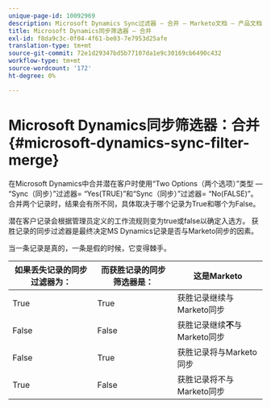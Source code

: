 ```yaml
---
unique-page-id: 10092969
description: Microsoft Dynamics Sync过滤器 — 合并 — Marketo文档 — 产品文档
title: Microsoft Dynamics同步筛选器 — 合并
exl-id: f8da9c3c-0f04-4f61-be03-7e7953d25afe
translation-type: tm+mt
source-git-commit: 72e1d29347bd5b77107da1e9c30169cb6490c432
workflow-type: tm+mt
source-wordcount: '172'
ht-degree: 0%

---
```


# Microsoft Dynamics同步筛选器：合并{#microsoft-dynamics-sync-filter-merge}

在Microsoft Dynamics中合并潜在客户时使用“Two Options（两个选项）”类型 — “Sync（同步）”过滤器= “Yes(TRUE)”和“Sync（同步）”过滤器= “No(FALSE)”。 合并两个记录时，结果会有所不同，具体取决于哪个记录为True和哪个为False。

潜在客户记录会根据管理员定义的工作流规则变为true或false以确定入选方。 获胜记录的同步过滤器是最终决定MS Dynamics记录是否与Marketo同步的因素。

当一条记录是真的，一条是假的时候，它变得棘手。

| 如果丢失记录的同步过滤器为： | 而获胜记录的同步筛选器是： | 这是Marketo |
|---|---|---|
| True | True | 获胜记录继续与Marketo同步 |
| False | False | 获胜记录继续&#x200B;**不**&#x200B;与Marketo同步 |
| False | True | 获胜记录将与Marketo同步 |
| True | False | 获胜记录将不与Marketo同步 |
